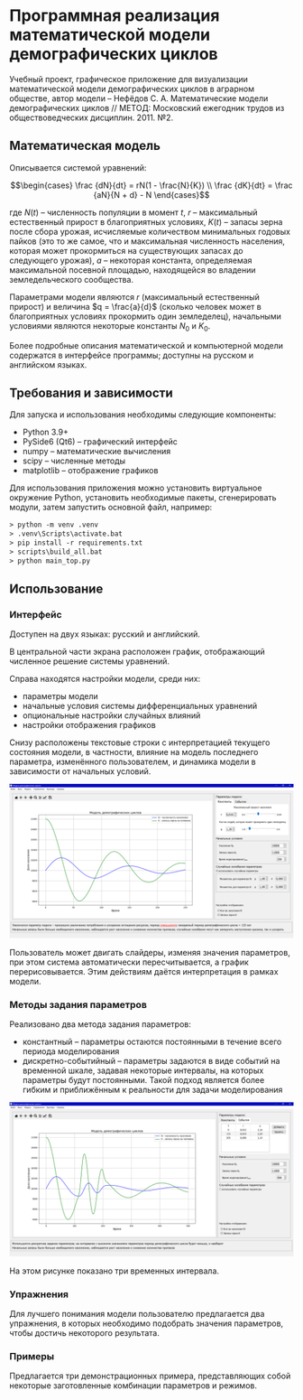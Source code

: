 # Программная реализация математической модели демографических циклов
Учебный проект, графическое приложение для визуализации математической модели демографических циклов в аграрном обществе, автор модели – Нефёдов С. А. Математические модели демографических циклов // МЕТОД: Московский ежегодник трудов из обществоведческих дисциплин. 2011. №2.

## Математическая модель
Описывается системой уравнений:
```math
\begin{cases}
  \frac {dN}{dt} = rN(1 - \frac{N}{K})    \\
  \frac {dK}{dt} = \frac {aN}{N + d} - N
\end{cases}
```
где $N(t)$ – численность популяции в момент $t$, $r$ – максимальный естественный прирост в благоприятных условиях, $K(t)$ – запасы зерна после сбора урожая, исчисляемые количеством минимальных годовых пайков (это то же самое, что и максимальная численность населения, которая может прокормиться на существующих запасах до следующего урожая), $a$ – некоторая константа, определяемая максимальной посевной площадью, находящейся во владении земледельческого сообщества.

Параметрами модели являются $r$ (максимальный естественный прирост) и величина $q = \frac{a}{d}$ (сколько человек может в благоприятных условиях прокормить один земледелец), начальными условиями являются некоторые константы $N_0$ и $K_0$.

Более подробные описания математической и компьютерной модели содержатся в интерфейсе программы; доступны на русском и английском языках.

## Требования и зависимости
Для запуска и использования необходимы следующие компоненты:
* Python 3.9+
* PySide6 (Qt6) – графический интерфейс
* numpy – математические вычисления
* scipy – численные методы
* matplotlib – отображение графиков

Для использования приложения можно установить виртуальное окружение Python, установить необходимые пакеты, сгенерировать модули, затем запустить основной файл, например:
```
> python -m venv .venv
> .venv\Scripts\activate.bat
> pip install -r requirements.txt
> scripts\build_all.bat
> python main_top.py
```
## Использование
### Интерфейс

Доступен на двух языках: русский и английский.

В центральной части экрана расположен график, отображающий численное решение системы уравнений. 

Справа находятся настройки модели, среди них:
* параметры модели
* начальные условия системы дифференциальных уравнений
* опциональные настройки случайных влияний
* настройки отображения графиков

Снизу расположены текстовые строки с интерпретацией текущего состояния модели, в частности, влияние на модель последнего параметра, изменённого пользователем, и динамика модели в зависимости от начальных условий.

![User interface](readme_data/common_UI.png)

Пользователь может двигать слайдеры, изменяя значения параметров, при этом система автоматически пересчитывается, а график перерисовывается. Этим действиям даётся интерпретация в рамках модели.

### Методы задания параметров
Реализовано два метода задания параметров:
* константный – параметры остаются постоянными в течение всего периода моделирования
* дискретно-событийный – параметры задаются в виде событий на временной шкале, задавая некоторые интервалы, на которых параметры будут постоянными. Такой подход является более гибким и приближённым к реальности для задачи моделирования 

![Discrete interface](readme_data/discrete_UI.png)

На этом рисунке показано три временных интервала.

### Упражнения
Для лучшего понимания модели пользователю предлагается два упражнения, в которых необходимо подобрать значения параметров, чтобы достичь некоторого результата.

### Примеры
Предлагается три демонстрационных примера, представляющих собой некоторые заготовленные комбинации параметров и режимов.